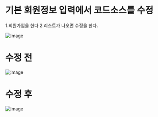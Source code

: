 # 기본 회원정보 입력에서 코드소스를 수정

1.회원가입을 한다
2.리스트가 나오면 수정을 한다.

![image](https://user-images.githubusercontent.com/80745282/172828590-d20ecac5-11d3-4d17-befe-a4c1daffcf21.png)


# 수정 전

![image](https://user-images.githubusercontent.com/80745282/172828796-a5fda2b3-dde8-40f6-a606-66099a1bfadc.png)

# 수정 후

![image](https://user-images.githubusercontent.com/80745282/172828909-a05b759d-4b17-4b25-bdac-645f45f7c761.png)


